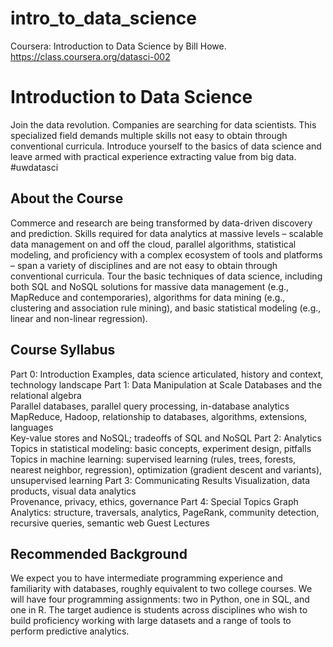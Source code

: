 intro_to_data_science
=====================

Coursera: Introduction to Data Science by Bill Howe. https://class.coursera.org/datasci-002

Introduction to Data Science
=============================

Join the data revolution. Companies are searching for data scientists. This specialized field demands multiple skills not easy to obtain through conventional curricula. Introduce yourself to the basics of data science and leave armed with practical experience extracting value from big data. #uwdatasci

About the Course
----------------
Commerce and research are being transformed by data-driven discovery and prediction. Skills required for data analytics at massive levels – scalable data management on and off the cloud, parallel algorithms, statistical modeling, and proficiency with a complex ecosystem of tools and platforms – span a variety of disciplines and are not easy to obtain through conventional curricula. Tour the basic techniques of data science, including both SQL and NoSQL solutions for massive data management (e.g., MapReduce and contemporaries), algorithms for data mining (e.g., clustering and association rule mining), and basic statistical modeling (e.g., linear and non-linear regression).

Course Syllabus
---------------
Part 0: Introduction 
Examples, data science articulated, history and context, technology landscape
Part 1: Data Manipulation at Scale
Databases and the relational algebra  
Parallel databases, parallel query processing, in-database analytics 
MapReduce, Hadoop, relationship to databases, algorithms, extensions, languages  
Key-value stores and NoSQL; tradeoffs of SQL and NoSQL
Part 2: Analytics 
Topics in statistical modeling: basic concepts, experiment design, pitfalls
Topics in machine learning: supervised learning (rules, trees, forests, nearest neighbor, regression), optimization (gradient descent and variants), unsupervised learning
Part 3: Communicating Results 
Visualization, data products, visual data analytics  
Provenance, privacy, ethics, governance 
Part 4: Special Topics
Graph Analytics: structure, traversals, analytics, PageRank, community detection, recursive queries, semantic web
Guest Lectures

Recommended Background
----------------------
We expect you to have intermediate programming experience and familiarity with databases, roughly equivalent to two college courses.  We will have four programming assignments: two in Python, one in SQL, and one in R. The target audience is students across disciplines who wish to build proficiency working with large datasets and a range of tools to perform predictive analytics.
